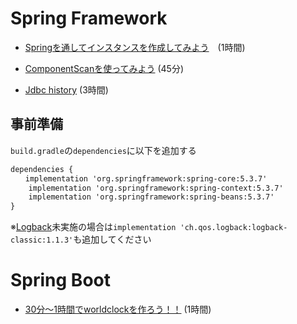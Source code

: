 # Spring Framework

- [Springを通してインスタンスを作成してみよう](https://github.com/ikarashi-r/library-dojo/tree/main/src/main/java/spring/practice1)　(1時間)
- [ComponentScanを使ってみよう](https://github.com/ikarashi-r/library-dojo/tree/main/src/main/java/spring/practice2) (45分)

- [Jdbc history](https://github.com/kobain-jp/jdbc-history) (3時間)


## 事前準備
`build.gradle`の`dependencies`に以下を追加する
```xml
dependencies {
　　implementation 'org.springframework:spring-core:5.3.7'
    implementation 'org.springframework:spring-context:5.3.7'
    implementation 'org.springframework:spring-beans:5.3.7'
}
```
※[Logback](https://github.com/ikarashi-r/library-dojo/blob/13a2b9dd2502382bc0fe27be9eed94c69df95f42/src/main/java/logback/README.md)未実施の場合は`implementation 'ch.qos.logback:logback-classic:1.1.3'`も追加してください

# Spring Boot
- [30分～1時間でworldclockを作ろう！！](https://github.com/kobain-jp/world-clock) (1時間)
